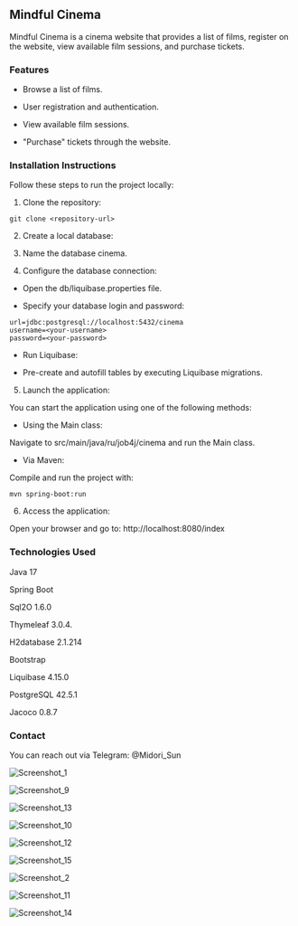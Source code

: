 ## Mindful Cinema

Mindful Cinema is a cinema website that provides a list of films, register on the website, view available film sessions, and purchase tickets.

### Features

- Browse a list of films.

- User registration and authentication.

- View available film sessions.

- "Purchase" tickets through the website.

### Installation Instructions

Follow these steps to run the project locally:

1) Clone the repository:
```
git clone <repository-url>
```
2) Create a local database:

3) Name the database cinema.

4) Configure the database connection:

- Open the db/liquibase.properties file.

- Specify your database login and password:
```
url=jdbc:postgresql://localhost:5432/cinema
username=<your-username>
password=<your-password>
```
- Run Liquibase:

- Pre-create and autofill tables by executing Liquibase migrations.

5) Launch the application:

You can start the application using one of the following methods:

- Using the Main class:

Navigate to src/main/java/ru/job4j/cinema and run the Main class.

- Via Maven:

Compile and run the project with:
```
mvn spring-boot:run
```
6) Access the application:

Open your browser and go to: http://localhost:8080/index

### Technologies Used

Java 17

Spring Boot

Sql2O 1.6.0

Thymeleaf 3.0.4.

H2database 2.1.214

Bootstrap

Liquibase 4.15.0

PostgreSQL 42.5.1

Jacoco 0.8.7

### Contact

You can reach out via Telegram: @Midori_Sun

![Screenshot_1](https://github.com/user-attachments/assets/8516532c-4f02-4d3b-a9c8-41fc2ffc3fc4)

![Screenshot_9](https://github.com/user-attachments/assets/220201ca-00c4-47df-bed5-82fa46f0b459)

![Screenshot_13](https://github.com/user-attachments/assets/da8bae35-144d-4b52-8de2-77845397efec)

![Screenshot_10](https://github.com/user-attachments/assets/714e6b42-463f-414b-aa86-2002b89ff1b2)

![Screenshot_12](https://github.com/user-attachments/assets/5880765a-4170-43ba-b58d-95f8efea4f17)

![Screenshot_15](https://github.com/user-attachments/assets/6c9a36b1-0563-451f-b6c7-b8ff52aa9e93)

![Screenshot_2](https://github.com/user-attachments/assets/3976eec4-087b-440b-8f5e-43dc2e5de225)

![Screenshot_11](https://github.com/user-attachments/assets/4fd2323c-bceb-4be6-aaad-ed940a09cf29)

![Screenshot_14](https://github.com/user-attachments/assets/58732877-b6d3-4cdb-8121-a961c8bc1b71)



